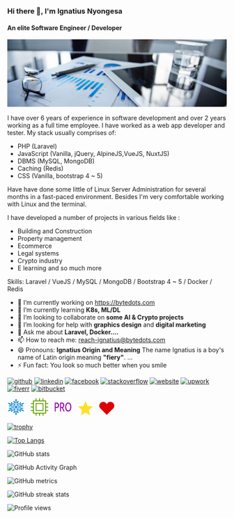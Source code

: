 ### Hi there 👋, I'm Ignatius Nyongesa
#### An elite Software Engineer / Developer
![An elite Software Engineer / Developer](https://github.com/ignatius-n/ignatius-n/blob/master/IT-Banner.jpg)

I have over 6 years of experience in software development and over 2 years working as a full time employee. I have worked as a web app developer and tester. My stack usually comprises of:

- PHP (Laravel)
- JavaScript (Vanilla, jQuery, AlpineJS,VueJS, NuxtJS)
- DBMS (MySQL, MongoDB)
- Caching (Redis)
- CSS (Vanilla, bootstrap 4 ~ 5)

Have have done some little of Linux Server Administration for several months in a fast-paced environment. Besides I'm very comfortable working with Linux and the terminal.

I have developed a number of projects in various fields like :
- Building and Construction
- Property management
- Ecommerce
- Legal systems
- Crypto industry
- E learning
and so much more

Skills: Laravel / VueJS / MySQL / MongoDB / Bootstrap 4 ~ 5 / Docker / Redis

- 🔭 I’m currently working on https://bytedots.com 
- 🌱 I’m currently learning **K8s, ML/DL** 
- 👯 I’m looking to collaborate on **some AI & Crypto projects** 
- 🤔 I’m looking for help with **graphics design** and **digital marketing** 
- 💬 Ask me about **Laravel, Docker....** 
- 📫 How to reach me: reach-ignatius@bytedots.com 
- 😄 Pronouns: **Ignatius Origin and Meaning** The name Ignatius is a boy's name of Latin origin meaning **"fiery"**. ... 
- ⚡ Fun fact: You look so much better when you smile 


[<img src='https://cdn.jsdelivr.net/npm/simple-icons@3.0.1/icons/github.svg' alt='github' height='40'>](https://github.com/ignatius-n)  [<img src='https://cdn.jsdelivr.net/npm/simple-icons@3.0.1/icons/linkedin.svg' alt='linkedin' height='40'>](https://www.linkedin.com/in/ignatius-nyongesa-17a331223/)  [<img src='https://cdn.jsdelivr.net/npm/simple-icons@3.0.1/icons/facebook.svg' alt='facebook' height='40'>](https://www.facebook.com/100070699242493)  [<img src='https://cdn.jsdelivr.net/npm/simple-icons@3.0.1/icons/stackoverflow.svg' alt='stackoverflow' height='40'>](https://stackoverflow.com/users/16237933)  [<img src='https://cdn.jsdelivr.net/npm/simple-icons@3.0.1/icons/icloud.svg' alt='website' height='40'>](https://bytedots.com)  [<img src='https://cdn.jsdelivr.net/npm/simple-icons@3.0.1/icons/upwork.svg' alt='upwork' height='40'>](https://www.upwork.com/freelancers/~01607c9674d709f3d1)  [<img src='https://cdn.jsdelivr.net/npm/simple-icons@3.0.1/icons/fiverr.svg' alt='fiverr' height='40'>](https://www.fiverr.com/ignatius_n)  [<img src='https://cdn.jsdelivr.net/npm/simple-icons@3.0.1/icons/bitbucket.svg' alt='bitbucket' height='40'>](https://bitbucket.org/ignatius-n/)  

<a href='https://archiveprogram.github.com/'><img src='https://raw.githubusercontent.com/acervenky/animated-github-badges/master/assets/acbadge.gif' width='40' height='40'></a> <a href='https://docs.github.com/en/developers'><img src='https://raw.githubusercontent.com/acervenky/animated-github-badges/master/assets/devbadge.gif' width='40' height='40'></a> <a href='https://github.com/pricing'><img src='https://raw.githubusercontent.com/acervenky/animated-github-badges/master/assets/pro.gif' width='40' height='40'></a> <a href='https://stars.github.com/'><img src='https://raw.githubusercontent.com/acervenky/animated-github-badges/master/assets/starbadge.gif' width='35' height='35'></a> <a href='https://docs.github.com/en/github/supporting-the-open-source-community-with-github-sponsors'><img src='https://raw.githubusercontent.com/acervenky/animated-github-badges/master/assets/sponsorbadge.gif' width='35' height='35'></a> 

[![trophy](https://github-profile-trophy.vercel.app/?username=ignatius-n)](https://github.com/ryo-ma/github-profile-trophy)

[![Top Langs](https://github-readme-stats.vercel.app/api/top-langs/?username=ignatius-n)](https://github.com/anuraghazra/github-readme-stats)

![GitHub stats](https://github-readme-stats.vercel.app/api?username=ignatius-n&show_icons=true&count_private=true)  

![GitHub Activity Graph](https://activity-graph.herokuapp.com/graph?username=ignatius-n)  

![GitHub metrics](https://metrics.lecoq.io/ignatius-n)  

![GitHub streak stats](https://github-readme-streak-stats.herokuapp.com/?user=ignatius-n)  

![Profile views](https://gpvc.arturio.dev/ignatius-n)  